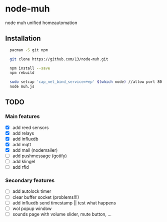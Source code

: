 # node-muh
node muh unified homeautomation

## Installation
```bash
  pacman -S git npm

  git clone https://github.com/13/node-muh.git

  npm install --save
  npm rebuild

  sudo setcap 'cap_net_bind_service=+ep' $(which node) //allow port 80
  node muh.js
```

## TODO
### Main features
- [x] add reed sensors
- [x] add relays
- [x] add influxdb
- [x] add mqtt
- [x] add mail (nodemailer)
- [ ] add pushmessage (gotify)
- [ ] add klingel
- [ ] add rfid

### Secondary features
- [ ] add autolock timer
- [ ] clear buffer socket (problems!!!)
- [ ] add influxdb send timestamp || test what happens
- [ ] wol popup window
- [ ] sounds page with volume slider, mute button, ...
